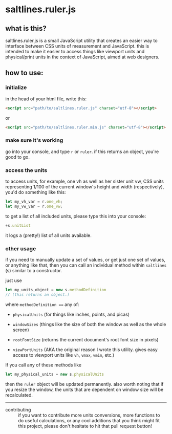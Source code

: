 # saltlines.ruler.js

## what is this?

saltlines.ruler.js is a small JavaScript utility that creates an easier way to interface between CSS units of measurement and JavaScript. this is intended to make it easier to access things like viewport units and physical/print units in the context of JavaScript, aimed at web designers.

## how to use:


### initialize
in the head of your html file, write this:
```html
<script src="path/to/saltlines.ruler.js" charset="utf-8"></script>
```
or
```html
<script src="path/to/saltlines.ruler.min.js" charset="utf-8"></script>
```
### make sure it's working
go into your console, and type `r` or `ruler`. if this returns an object, you're good to go.

### access the units

to access units, for example, one vh as well as her sister unit vw, CSS units representing 1/100 of the current window's height and width (respectively), you'd do something like this:

```javascript
let my_vh_var = r.one_vh;
let my_vw_var = r.one_vw;
```

to get a list of all included units, please type this into your console:

```javascript
+s.unitList
```

it logs a (pretty!) list of all units available.

### other usage
if you need to manually update a set of values, or get just one set of values, or anything like that, then you can call an individual method within `saltlines` (s) similar to a constructor.

just use
```javascript
let my_units_object = new s.methodDefinition
// (this returns an object.)
```

where `methodDefinition ==` any of:

+ `physicalUnits` (for things like inches, points, and picas)

+ `windowSizes` (things like the size of both the window as well as the whole screen)

+ `rootFontSize` (returns the current document's root font size in pixels)

+ `viewPortUnits` (AKA the original reason I wrote this utility. gives easy access to viewport units like `vh`, `vmax`, `vmin`, etc.)

If you call any of these methods like
```javascript
let my_physical_units = new s.physicalUnits
```
then the `ruler` object will be updated permanently. also worth noting that if you resize the window, the units that are dependent on window size will be recalculated.

---

<dl>
  <dt>contributing</dt>
  <dd>
  if you want to contribute more units conversions, more functions to do useful calculations, or any cool additions that you think might fit this project, please don't hesitate to hit that pull request button!
  </dd>
</dl>

